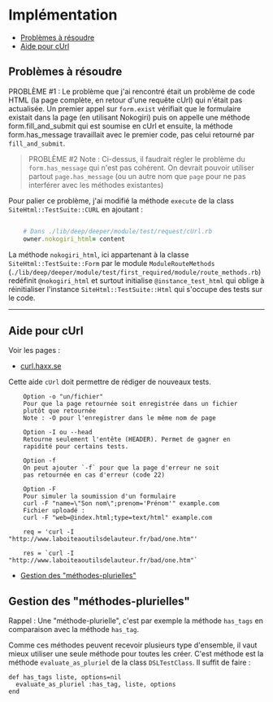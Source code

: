 # Implémentation

* [Problèmes à résoudre](#problemearesoudre)
* [Aide pour cUrl](#aidepourcurl)

<a name='problemearesoudre'></a>

## Problèmes à résoudre

PROBLÈME #1  : Le problème que j'ai rencontré était un problème de code HTML (la page complète, en retour d'une requête cUrl) qui n'était pas actualisée. Un premier appel sur `form.exist` vérifiait que le formulaire existait dans la page (en utilisant Nokogiri) puis on appelle une méthode form.fill_and_submit qui est soumise en cUrl et ensuite, la méthode form.has_message travaillait avec le premier code, pas celui retourné par `fill_and_submit`.

> PROBLÈME #2 Note&nbsp;: Ci-dessus, il faudrait régler le problème du `form.has_message` qui n'est pas cohérent. On devrait pouvoir utiliser partout `page.has_message` (ou un autre nom que `page` pour ne pas interférer avec les méthodes existantes)

Pour palier ce problème, j'ai modifié la méthode `execute` de la class `SiteHtml::TestSuite::CURL` en ajoutant&nbsp;:

~~~ruby

    # Dans ./lib/deep/deeper/module/test/request/cUrl.rb
    owner.nokogiri_html= content

~~~

La méthode `nokogiri_html`, ici appartenant à la classe `SiteHtml::TestSuite::Form` par le module `ModuleRouteMethods` (`./lib/deep/deeper/module/test/first_required/module/route_methods.rb`) redéfinit `@nokogiri_html` et surtout initialise `@instance_test_html` qui oblige à réinitialiser l'instance `SiteHtml::TestSuite::Html` qui s'occupe des tests sur le code.


---------------------------------------------------------------------

<a name='aidepourcurl'></a>

## Aide pour cUrl

Voir les pages :

* [curl.haxx.se](https://curl.haxx.se/docs/httpscripting.html#Forms_explained)

Cette aide `cUrl` doit permettre de rédiger de nouveaux tests.


        Option -o "un/fichier"
        Pour que la page retournée soit enregistrée dans un fichier
        plutôt que retournée
        Note : -O pour l'enregistrer dans le même nom de page

        Option -I ou --head
        Retourne seulement l'entête (HEADER). Permet de gagner en
        rapidité pour certains tests.

        Option -f
        On peut ajouter `-f` pour que la page d'erreur ne soit
        pas retournée en cas d'erreur (code 22)

        Option -F
        Pour simuler la soumission d'un formulaire
        curl -F "name=\"Son nom\";prenom='Prénom'" example.com
        Fichier uploadé :
        curl -F "web=@index.html;type=text/html" example.com

        req = 'curl -I "http://www.laboiteaoutilsdelauteur.fr/bad/one.htm"'

        res = `curl -I "http://www.laboiteaoutilsdelauteur.fr/bad/one.htm"`


* [Gestion des "méthodes-plurielles"](#gestionmethodeplurielle)
<a name='gestionmethodeplurielle'></a>

## Gestion des "méthodes-plurielles"

Rappel : Une "méthode-plurielle", c'est par exemple la méthode `has_tags` en comparaison avec la méthode `has_tag`.

Comme ces méthodes peuvent recevoir plusieurs type d'ensemble, il vaut mieux utiliser une seule méthode pour toutes les créer. C'est méthode est la méthode `evaluate_as_pluriel` de la class `DSLTestClass`. Il suffit de faire&nbsp;:

    def has_tags liste, options=nil
      evaluate_as_pluriel :has_tag, liste, options
    end